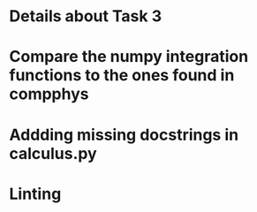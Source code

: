 # Details about Task 3
# Compare the numpy integration functions to the ones found in compphys
# Addding missing docstrings in calculus.py
# Linting
#
#
